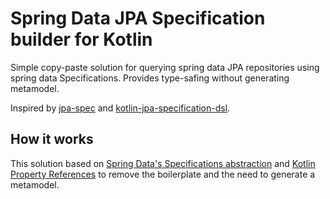 # Spring Data JPA Specification builder for Kotlin

Simple copy-paste solution for querying spring data JPA repositories using spring data Specifications. Provides type-safing without generating metamodel.

Inspired by [jpa-spec](https://github.com/wenhao/jpa-spec) and  [kotlin-jpa-specification-dsl](https://github.com/consoleau/kotlin-jpa-specification-dsl).

## How it works

This solution based on [Spring Data's Specifications abstraction](http://docs.spring.io/spring-data/jpa/docs/current/reference/html/#specifications) and [Kotlin Property References](http://kotlinlang.org/docs/reference/reflection.html#property-references) to remove the boilerplate and the need to generate a metamodel.
